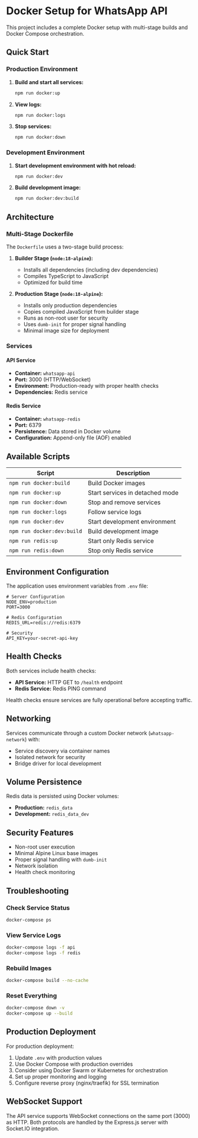 # Docker Setup for WhatsApp API

This project includes a complete Docker setup with multi-stage builds and Docker Compose orchestration.

## Quick Start

### Production Environment

1. **Build and start all services:**
   ```bash
   npm run docker:up
   ```

2. **View logs:**
   ```bash
   npm run docker:logs
   ```

3. **Stop services:**
   ```bash
   npm run docker:down
   ```

### Development Environment

1. **Start development environment with hot reload:**
   ```bash
   npm run docker:dev
   ```

2. **Build development image:**
   ```bash
   npm run docker:dev:build
   ```

## Architecture

### Multi-Stage Dockerfile

The `Dockerfile` uses a two-stage build process:

1. **Builder Stage (`node:18-alpine`):**
   - Installs all dependencies (including dev dependencies)
   - Compiles TypeScript to JavaScript
   - Optimized for build time

2. **Production Stage (`node:18-alpine`):**
   - Installs only production dependencies
   - Copies compiled JavaScript from builder stage
   - Runs as non-root user for security
   - Uses `dumb-init` for proper signal handling
   - Minimal image size for deployment

### Services

#### API Service
- **Container:** `whatsapp-api`
- **Port:** 3000 (HTTP/WebSocket)
- **Environment:** Production-ready with proper health checks
- **Dependencies:** Redis service

#### Redis Service
- **Container:** `whatsapp-redis`
- **Port:** 6379
- **Persistence:** Data stored in Docker volume
- **Configuration:** Append-only file (AOF) enabled

## Available Scripts

| Script | Description |
|--------|-------------|
| `npm run docker:build` | Build Docker images |
| `npm run docker:up` | Start services in detached mode |
| `npm run docker:down` | Stop and remove services |
| `npm run docker:logs` | Follow service logs |
| `npm run docker:dev` | Start development environment |
| `npm run docker:dev:build` | Build development image |
| `npm run redis:up` | Start only Redis service |
| `npm run redis:down` | Stop only Redis service |

## Environment Configuration

The application uses environment variables from `.env` file:

```env
# Server Configuration
NODE_ENV=production
PORT=3000

# Redis Configuration
REDIS_URL=redis://redis:6379

# Security
API_KEY=your-secret-api-key
```

## Health Checks

Both services include health checks:

- **API Service:** HTTP GET to `/health` endpoint
- **Redis Service:** Redis PING command

Health checks ensure services are fully operational before accepting traffic.

## Networking

Services communicate through a custom Docker network (`whatsapp-network`) with:
- Service discovery via container names
- Isolated network for security
- Bridge driver for local development

## Volume Persistence

Redis data is persisted using Docker volumes:
- **Production:** `redis_data`
- **Development:** `redis_data_dev`

## Security Features

- Non-root user execution
- Minimal Alpine Linux base images
- Proper signal handling with `dumb-init`
- Network isolation
- Health check monitoring

## Troubleshooting

### Check Service Status
```bash
docker-compose ps
```

### View Service Logs
```bash
docker-compose logs -f api
docker-compose logs -f redis
```

### Rebuild Images
```bash
docker-compose build --no-cache
```

### Reset Everything
```bash
docker-compose down -v
docker-compose up --build
```

## Production Deployment

For production deployment:

1. Update `.env` with production values
2. Use Docker Compose with production overrides
3. Consider using Docker Swarm or Kubernetes for orchestration
4. Set up proper monitoring and logging
5. Configure reverse proxy (nginx/traefik) for SSL termination

## WebSocket Support

The API service supports WebSocket connections on the same port (3000) as HTTP. Both protocols are handled by the Express.js server with Socket.IO integration.
